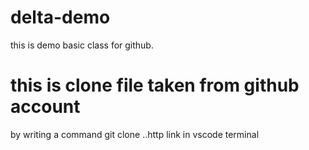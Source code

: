 # delta-demo
this is demo basic class for github.

# this is clone file taken from github account 
by writing a command git clone ..http link in vscode terminal 


